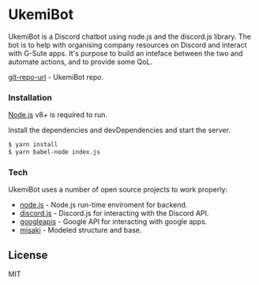 # UkemiBot

UkemiBot is a Discord chatbot using node.js and the discord.js library. The bot is to help with organising company resources on Discord and interact with G-Sute apps. It's purpose to build an inteface between the two and automate actions, and to provide some QoL.

[git-repo-url] - UkemiBot repo.

### Installation

[Node.js](https://nodejs.org/) v8+ is required to run.

Install the dependencies and devDependencies and start the server.

```sh
$ yarn install
$ yarn babel-node index.js
```

### Tech

UkemiBot uses a number of open source projects to work properly:

* [node.js] - Node.js run-time enviroment for backend.
* [discord.js] - Discord.js for interacting with the Discord API.
* [googleapis] - Google API for interacting with google apps.
* [misaki] - Modeled structure and base.

License
----
MIT

   [git-repo-url]: <https://github.com/KyteProject/UkemiBot>
   [node.js]: <http://nodejs.org>
   [discord.js]: <https://github.com/discordjs/discord.js>
   [googleapis]: <https://github.com/googleapis/googleapis>
   [misaki]: <https://github.com/NotAWeebDev/Misaki>
